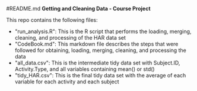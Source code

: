 #README.md
**Getting and Cleaning Data - Course Project**

This repo contains the following files:

  +   "run_analysis.R": This is the R script that performs the loading, merging, cleaning, and processing of the HAR data set
  +   "CodeBook.md": This markdown file describes the steps that were followed for obtaining, loading, merging, cleaning, and processing the data
  +   "all_data.csv": This is the intermediate tidy data set with Subject.ID, Activity.Type, and all variables containing mean() or std()
  +   "tidy_HAR.csv": This is the final tidy data set with the average of each variable for each activity and each subject
